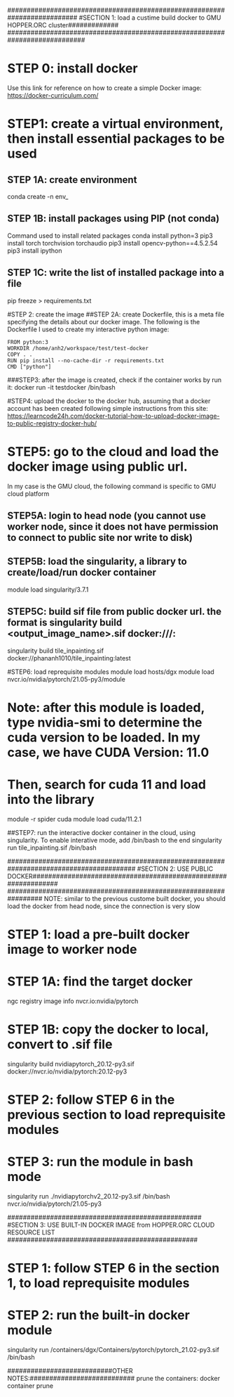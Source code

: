 ##########################################################################
#SECTION 1: load a custime build docker to GMU HOPPER.ORC cluster#############
############################################################################

# STEP 0: install docker
Use this link for reference on how to create a simple Docker image: https://docker-curriculum.com/

# STEP1: create a virtual environment, then install essential packages to be used
## STEP 1A: create environment
conda create -n env_<newenv>

## STEP 1B: install packages using PIP (not conda)
Command used to install related packages
conda install python=3
pip3 install torch torchvision torchaudio
pip3 install opencv-python==4.5.2.54
pip3 install ipython
## STEP 1C: write the list of installed package into a file
pip freeze > requirements.txt


#STEP 2: create the image
##STEP 2A: create Dockerfile, this is a meta file specifying the details about our docker image. The following is the Dockerfile I used to create my interactive python image:
```
FROM python:3
WORKDIR /home/anh2/workspace/test/test-docker
COPY . .
RUN pip install --no-cache-dir -r requirements.txt
CMD ["python"]
```
###STEP3: after the image is created, check if the container works by run it:
docker run -it testdocker /bin/bash

#STEP4: upload the docker to the docker hub, assuming that a docker account has been created
following simple instructions from this site: https://learncode24h.com/docker-tutorial-how-to-upload-docker-image-to-public-registry-docker-hub/


# STEP5: go to the cloud and load the docker image using public url.
In my case is the GMU cloud, the following command is specific to GMU cloud platform
  
## STEP5A: login to head node (you cannot use worker node, since it does not have permission to connect to public site nor write to disk)
  
## STEP5B: load the singularity, a library to create/load/run docker container
module load singularity/3.7.1
  
## STEP5C: build sif file from public docker url. the format is singularity build <output_image_name>.sif docker://<username>/<imagename>:<tag>
singularity build tile_inpainting.sif docker://phananh1010/tile_inpainting:latest

#STEP6: load reprequisite modules
module load hosts/dgx
module load nvcr.io/nvidia/pytorch/21.05-py3/module

# Note: after this module is loaded, type nvidia-smi to determine the cuda version to be loaded. In my case, we have CUDA Version: 11.0
# Then, search for cuda 11 and load into the library
module -r spider cuda
module load cuda/11.2.1

##STEP7: run the interactive docker container in the cloud, using singularity. To enable interative mode, add /bin/bash to the end
singularity run tile_inpainting.sif /bin/bash

#########################################################################################
#SECTION 2: USE PUBLIC DOCKER###############################################################
#################################################################
NOTE: similar to the previous custome built docker, you should load the docker from head node, since the connection is very slow


# STEP 1: load a pre-built docker image to worker node
# STEP 1A: find the target docker 
ngc registry image info nvcr.io:nvidia/pytorch
# STEP 1B: copy the docker to local, convert to .sif file
singularity build nvidiapytorch_20.12-py3.sif docker://nvcr.io/nvidia/pytorch:20.12-py3

# STEP 2: follow STEP 6 in the previous section to load reprequisite modules

# STEP 3: run the module in bash mode
singularity  run ./nvidiapytorchv2_20.12-py3.sif /bin/bash
nvcr.io/nvidia/pytorch/21.05-py3

##################################################
#SECTION 3: USE BUILT-IN DOCKER IMAGE from HOPPER.ORC CLOUD RESOURCE LIST
#################################################

# STEP 1: follow STEP 6 in the section 1, to load reprequisite modules
# STEP 2: run the built-in docker module
singularity run /containers/dgx/Containers/pytorch/pytorch_21.02-py3.sif /bin/bash

###########################OTHER NOTES:###########################
prune the containers:
docker container prune



